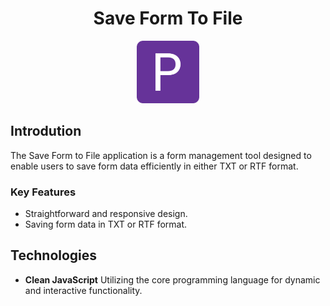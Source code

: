 # <div align="center">Save Form To File</div>

<div align="center">
  <img src="/favicon.png" alt="Ico" title="Ico" style="height: 100px;">
</div>

## Introdution

The Save Form to File application is a form management tool designed to enable users to save form data efficiently in either TXT or RTF format.

### Key Features

-   Straightforward and responsive design.
-   Saving form data in TXT or RTF format.

## Technologies

-   **Clean JavaScript** Utilizing the core programming language for dynamic and interactive functionality.
